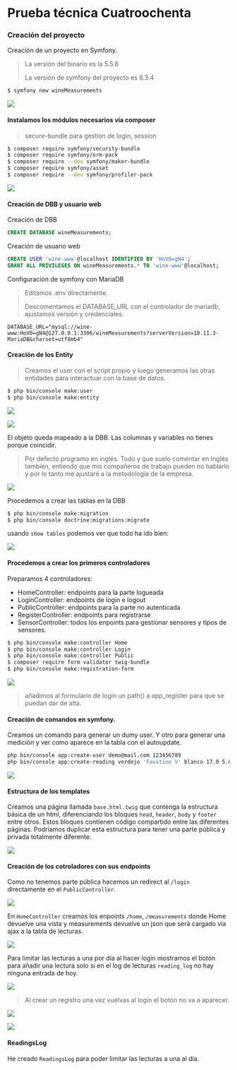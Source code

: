 # Prueba técnica Cuatroochenta



### Creación del proyecto

Creación de un proyecto en Symfony.

> La versión del binario es la 5.5.8
>
> La versión de symfony del proyecto es 6.3.4

```bash
$ symfony new wineMeasurements
```

![](https://github.com/Toni-Mercer/PruebaTecnicaCuatroochenta/blob/master/public/assets/images/screenshoots/Screenshot%20from%202023-09-28%2017-48-32.png?raw=true)

#### Instalamos los módulos necesarios vía composer

> secure-bundle para gestion de login, session 

```bash
$ composer require symfony/security-bundle
$ composer require symfony/orm-pack
$ composer require --dev symfony/maker-bundle
$ composer require symfony/asset
$ composer require --dev symfony/profiler-pack
```

![](https://github.com/Toni-Mercer/PruebaTecnicaCuatroochenta/blob/master/public/assets/images/screenshoots/Screenshot%20from%202023-09-28%2017-54-41.png?raw=true)



#### Creación de DBB y usuario web

Creación de DBB

```sql
CREATE DATABASE wineMeasurements;
```

Creación de usuario web

```sql
CREATE USER 'wine-www'@localhost IDENTIFIED BY 'HoV0=gN4';
GRANT ALL PRIVILEGES ON wineMeasurements.* TO 'wine-www'@localhost;
```



Configuración de symfony con MariaDB 

> Editamos .env directamente.
>
> Descomentamos el DATABASE_URL con el controlador de mariadb, ajustamos versión y credenciales. 

```text
DATABASE_URL="mysql://wine-www:HoV0=gN4@127.0.0.1:3306/wineMeasurements?serverVersion=10.11.3-MariaDB&charset=utf8mb4"
```



#### Creación de los Entity 

> Creamos el user con el script propio y luego generamos las otras entidades para interactuar con la base de datos.

```bash
$ php bin/console make:user
$ php bin/console make:entity
```

![](https://github.com/Toni-Mercer/PruebaTecnicaCuatroochenta/blob/master/public/assets/images/screenshoots/Screenshot%20from%202023-09-28%2018-29-07.png?raw=true)

![](https://github.com/Toni-Mercer/PruebaTecnicaCuatroochenta/blob/master/public/assets/images/screenshoots/Screenshot%20from%202023-09-28%2018-38-56.png?raw=true)



El objeto queda mapeado a la DBB. Las columnas y variables no tienes porque coincidir.

> Por defecto programo en inglés. Todo y que suelo comentar en Inglés también, entiendo que mis compañeros de trabajo pueden no hablarlo y por lo tanto me ajustaré a la metodología de la empresa.

![](https://github.com/Toni-Mercer/PruebaTecnicaCuatroochenta/blob/master/public/assets/images/screenshoots/Screenshot%20from%202023-09-28%2018-44-40.png?raw=true)

Procedemos a crear las tablas en la DBB

```bash
$ php bin/console make:migration
$ php bin/console doctrine:migrations:migrate
```

usando `show tables` podemos ver que todo ha ido bien:

![](https://github.com/Toni-Mercer/PruebaTecnicaCuatroochenta/blob/master/public/assets/images/screenshoots/Screenshot%20from%202023-09-28%2019-06-56.png?raw=true)



#### Procedemos a crear los primeros controladores

Preparamos 4 controladores:

- HomeController: endpoints para la parte logueada
- LoginController: endpoints de login e logout
- PublicController: endpoints para la parte no autenticada
- RegisterController: endpoints para registrarse 
- SensorController: todos los enpoints para gestionar sensores y tipos de sensores.

```bash
$ php bin/console make:controller Home
$ php bin/console make:controller Login
$ php bin/console make:controller Public
$ composer require form validator twig-bundle
$ php bin/console make:registration-form
```

![](https://github.com/Toni-Mercer/PruebaTecnicaCuatroochenta/blob/master/public/assets/images/screenshoots/Screenshot%20from%202023-09-30%2011-07-48.png?raw=true)

> añadimos al formulario de login un path() a app_register para que se puedan dar de alta.



#### Creación de comandos en symfony.

Creamos un comando para generar un dumy user. Y otro para generar una medición y ver como aparece en la tabla con el autoupdate.

``` bash
php bin/console app:create-user demo@mail.com 123456789
php bin/console app:create-reading verdejo 'Faustino V' blanco 17.0 5.0 6.2 'Observaciones aqui.'
```

![](https://github.com/Toni-Mercer/PruebaTecnicaCuatroochenta/blob/master/public/assets/images/screenshoots/Screenshot%20from%202023-09-30%2012-34-53.png?raw=true)



#### Estructura de los templates

Creamos una página llamada `base.html.twig` que contenga la estructura básica de un html, diferenciando los bloques `head`, `header`, `body` y `footer` entre otros. Estos bloques contienen código compartido entre las diferentes páginas. Podríamos duplicar esta estructura para tener una parte pública y privada totalmente diferente.

![](https://github.com/Toni-Mercer/PruebaTecnicaCuatroochenta/blob/master/public/assets/images/screenshoots/Screenshot%20from%202023-10-02%2017-44-04.png?raw=true)





#### Creación de los cotroladores con sus endpoints

Como no tenemos parte pública hacemos un redirect al `/login` directamente en el `PublicController`.

![](https://github.com/Toni-Mercer/PruebaTecnicaCuatroochenta/blob/master/public/assets/images/screenshoots/Screenshot%20from%202023-10-02%2018-12-59.png?raw=true)



En `HomeController` creamos los enpoints `/home`, `/measurements` donde Home devuelve una vista y measurements devuelve un json que será cargado vía ajax a la tabla de lecturas.

![](https://github.com/Toni-Mercer/PruebaTecnicaCuatroochenta/blob/master/public/assets/images/screenshoots/Screenshot%20from%202023-10-02%2018-03-12.png?raw=true)



Para limitar las lecturas a una por día al hacer login mostramos el botón para añadir una lectura solo si en el log de lecturas `reading_log` no hay ninguna entrada de hoy. 

![](https://github.com/Toni-Mercer/PruebaTecnicaCuatroochenta/blob/master/public/assets/images/screenshoots/Screenshot%20from%202023-10-02%2018-27-31.png?raw=true)

> Al crear un registro una vez vuelvas al login el botón no va a aparecer.

![](https://github.com/Toni-Mercer/PruebaTecnicaCuatroochenta/blob/master/public/assets/images/screenshoots/Screenshot%20from%202023-10-02%2018-28-07.png?raw=true)


![](https://github.com/Toni-Mercer/PruebaTecnicaCuatroochenta/blob/master/public/assets/images/screenshoots/Screenshot%20from%202023-10-02%2018-27-47.png?raw=true)

#### ReadingsLog

He creado `ReadingsLog` para poder limitar las lecturas a una al día.
